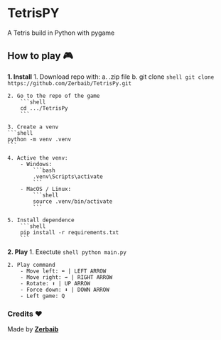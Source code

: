 # TetrisPY
A Tetris build in Python with pygame

## How to play 🎮
**1. Install**
    1. Download repo with:
        a. .zip file
        b. git clone
            ```shell
            git clone https://github.com/Zerbaib/TetrisPy.git
            ```
    
    2. Go to the repo of the game
        ```shell
        cd .../TetrisPy
        ```
    
    3. Create a venv
    ```shell
    python -m venv .venv
    ```

    4. Active the venv:
        - Windows:
            ```bash
            .venv\Scripts\activate
            ```
        - MacOS / Linux:
            ```shell
            source .venv/bin/activate
            ```
    
    5. Install dependence
        ```shell
        pip install -r requirements.txt
        ```

**2. Play**
    1. Exectute
        ```shell
        python main.py
        ```
    
    2. Play command
        - Move left: ⬅️ | LEFT ARROW
        - Move right: ➡️ | RIGHT ARROW
        - Rotate: ⬆️ | UP ARROW
        - Force down: ⬇️ | DOWN ARROW
        - Left game: Q

### Credits ❤️
Made by [**Zerbaib**](https://github.com/Zerbaib)